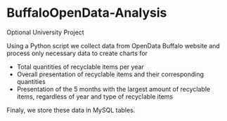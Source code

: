 # BuffaloOpenData-Analysis
Optional University Project

Using a Python script we collect data from OpenData Buffalo website and process only necessary data to create charts for
* Total quantities of recyclable items per year
* Overall presentation of recyclable items and their corresponding quantities
* Presentation of the 5 months with the largest amount of recyclable items, regardless of year and type of recyclable items

Finaly, we store these data in MySQL tables.

